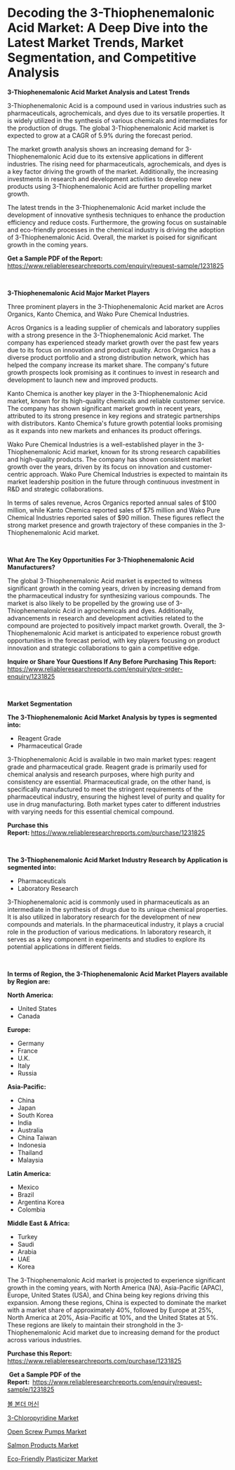 <p><h1>Decoding the 3-Thiophenemalonic Acid Market: A Deep Dive into the Latest Market Trends, Market Segmentation, and Competitive Analysis</h1></p><p><strong>3-Thiophenemalonic Acid Market Analysis and Latest Trends</strong></p>
<p><p>3-Thiophenemalonic Acid is a compound used in various industries such as pharmaceuticals, agrochemicals, and dyes due to its versatile properties. It is widely utilized in the synthesis of various chemicals and intermediates for the production of drugs. The global 3-Thiophenemalonic Acid market is expected to grow at a CAGR of 5.9% during the forecast period.</p><p>The market growth analysis shows an increasing demand for 3-Thiophenemalonic Acid due to its extensive applications in different industries. The rising need for pharmaceuticals, agrochemicals, and dyes is a key factor driving the growth of the market. Additionally, the increasing investments in research and development activities to develop new products using 3-Thiophenemalonic Acid are further propelling market growth.</p><p>The latest trends in the 3-Thiophenemalonic Acid market include the development of innovative synthesis techniques to enhance the production efficiency and reduce costs. Furthermore, the growing focus on sustainable and eco-friendly processes in the chemical industry is driving the adoption of 3-Thiophenemalonic Acid. Overall, the market is poised for significant growth in the coming years.</p></p>
<p><strong>Get a Sample PDF of the Report:&nbsp;</strong> <a href="https://www.reliableresearchreports.com/enquiry/request-sample/1231825">https://www.reliableresearchreports.com/enquiry/request-sample/1231825</a></p>
<p>&nbsp;</p>
<p><strong>3-Thiophenemalonic Acid Major Market Players</strong></p>
<p><p>Three prominent players in the 3-Thiophenemalonic Acid market are Acros Organics, Kanto Chemica, and Wako Pure Chemical Industries.</p><p>Acros Organics is a leading supplier of chemicals and laboratory supplies with a strong presence in the 3-Thiophenemalonic Acid market. The company has experienced steady market growth over the past few years due to its focus on innovation and product quality. Acros Organics has a diverse product portfolio and a strong distribution network, which has helped the company increase its market share. The company's future growth prospects look promising as it continues to invest in research and development to launch new and improved products.</p><p>Kanto Chemica is another key player in the 3-Thiophenemalonic Acid market, known for its high-quality chemicals and reliable customer service. The company has shown significant market growth in recent years, attributed to its strong presence in key regions and strategic partnerships with distributors. Kanto Chemica's future growth potential looks promising as it expands into new markets and enhances its product offerings.</p><p>Wako Pure Chemical Industries is a well-established player in the 3-Thiophenemalonic Acid market, known for its strong research capabilities and high-quality products. The company has shown consistent market growth over the years, driven by its focus on innovation and customer-centric approach. Wako Pure Chemical Industries is expected to maintain its market leadership position in the future through continuous investment in R&D and strategic collaborations.</p><p>In terms of sales revenue, Acros Organics reported annual sales of $100 million, while Kanto Chemica reported sales of $75 million and Wako Pure Chemical Industries reported sales of $90 million. These figures reflect the strong market presence and growth trajectory of these companies in the 3-Thiophenemalonic Acid market.</p></p>
<p>&nbsp;</p>
<p><strong>What Are The Key Opportunities For 3-Thiophenemalonic Acid Manufacturers?</strong></p>
<p><p>The global 3-Thiophenemalonic Acid market is expected to witness significant growth in the coming years, driven by increasing demand from the pharmaceutical industry for synthesizing various compounds. The market is also likely to be propelled by the growing use of 3-Thiophenemalonic Acid in agrochemicals and dyes. Additionally, advancements in research and development activities related to the compound are projected to positively impact market growth. Overall, the 3-Thiophenemalonic Acid market is anticipated to experience robust growth opportunities in the forecast period, with key players focusing on product innovation and strategic collaborations to gain a competitive edge.</p></p>
<p><strong>Inquire or Share Your Questions If Any Before Purchasing This Report:</strong> <a href="https://www.reliableresearchreports.com/enquiry/pre-order-enquiry/1231825">https://www.reliableresearchreports.com/enquiry/pre-order-enquiry/1231825</a></p>
<p>&nbsp;</p>
<p><strong>Market Segmentation</strong></p>
<p><strong>The 3-Thiophenemalonic Acid Market Analysis by types is segmented into:</strong></p>
<p><ul><li>Reagent Grade</li><li>Pharmaceutical Grade</li></ul></p>
<p><p>3-Thiophenemalonic Acid is available in two main market types: reagent grade and pharmaceutical grade. Reagent grade is primarily used for chemical analysis and research purposes, where high purity and consistency are essential. Pharmaceutical grade, on the other hand, is specifically manufactured to meet the stringent requirements of the pharmaceutical industry, ensuring the highest level of purity and quality for use in drug manufacturing. Both market types cater to different industries with varying needs for this essential chemical compound.</p></p>
<p><strong>Purchase this Report:&nbsp;</strong><a href="https://www.reliableresearchreports.com/purchase/1231825">https://www.reliableresearchreports.com/purchase/1231825</a></p>
<p>&nbsp;</p>
<p><strong>The 3-Thiophenemalonic Acid Market Industry Research by Application is segmented into:</strong></p>
<p><ul><li>Pharmaceuticals</li><li>Laboratory Research</li></ul></p>
<p><p>3-Thiophenemalonic acid is commonly used in pharmaceuticals as an intermediate in the synthesis of drugs due to its unique chemical properties. It is also utilized in laboratory research for the development of new compounds and materials. In the pharmaceutical industry, it plays a crucial role in the production of various medications. In laboratory research, it serves as a key component in experiments and studies to explore its potential applications in different fields.</p></p>
<p>&nbsp;</p>
<p><strong>In terms of Region, the 3-Thiophenemalonic Acid Market Players available by Region are:</strong></p>
<p>
    <p> <strong> North America: </strong>
        <ul>
            <li>United States</li>
            <li>Canada</li>
        </ul>
        </p> 
    <p> <strong> Europe: </strong>
        <ul>
            <li>Germany</li>
            <li>France</li>
            <li>U.K.</li>
            <li>Italy</li>
            <li>Russia</li>
        </ul>
        </p> 
    <p> <strong> Asia-Pacific: </strong>
        <ul>
            <li>China</li>
            <li>Japan</li>
            <li>South Korea</li>
            <li>India</li>
            <li>Australia</li>
            <li>China Taiwan</li>
            <li>Indonesia</li>
            <li>Thailand</li>
            <li>Malaysia</li>
        </ul>
        </p> 
    <p> <strong> Latin America: </strong>
        <ul>
            <li>Mexico</li>
            <li>Brazil</li>
            <li>Argentina Korea</li>
            <li>Colombia</li>
        </ul>
        </p> 
    <p> <strong> Middle East & Africa: </strong>
        <ul>
            <li>Turkey</li>
            <li>Saudi</li>
            <li>Arabia</li>
            <li>UAE</li>
            <li>Korea</li>
        </ul>
    </p>
    </p>
<p><p>The 3-Thiophenemalonic Acid market is projected to experience significant growth in the coming years, with North America (NA), Asia-Pacific (APAC), Europe, United States (USA), and China being key regions driving this expansion. Among these regions, China is expected to dominate the market with a market share of approximately 40%, followed by Europe at 25%, North America at 20%, Asia-Pacific at 10%, and the United States at 5%. These regions are likely to maintain their stronghold in the 3-Thiophenemalonic Acid market due to increasing demand for the product across various industries.</p></p>
<p><strong>Purchase this Report: </strong><a href="https://www.reliableresearchreports.com/purchase/1231825">https://www.reliableresearchreports.com/purchase/1231825</a></p>
<p>&nbsp;<strong>Get a Sample PDF of the Report:&nbsp;&nbsp;</strong><a href="https://www.reliableresearchreports.com/enquiry/request-sample/1231825">https://www.reliableresearchreports.com/enquiry/request-sample/1231825</a></p>
<p><strong></strong></p>
<p><p><a href="https://medium.com/@simeonbode1/%EB%B3%BC-%EB%B3%B8%EB%8D%94-%EA%B8%B0%EA%B3%84-%EC%8B%9C%EC%9E%A5-%EB%B3%B4%EA%B3%A0%EC%84%9C%EB%8A%94-%EC%9D%B4-%EC%8B%9C%EC%9E%A5%EC%9D%98-%EC%B5%9C%EC%8B%A0-%ED%8A%B8%EB%A0%8C%EB%93%9C%EC%99%80-%EC%84%B1%EC%9E%A5-%EA%B8%B0%ED%9A%8C%EB%A5%BC-%EB%B3%B4%EC%97%AC%EC%A4%8D%EB%8B%88%EB%8B%A4-4b33db6531d7">볼 본더 머신</a></p><p><a href="https://github.com/bmorecock/Market-Research-Report-List-2/blob/main/3-chloropyridine-market.md">3-Chloropyridine Market</a></p><p><a href="https://natural-crush-b99.notion.site/Open-Screw-Pumps-Market-Research-Report-Provides-Critical-Insights-that-can-help-Shape-Business-Deve-5dd14e1cf1384aadbcce3c8246eec398">Open Screw Pumps Market</a></p><p><a href="https://view.publitas.com/reportprime-1/global-salmon-products-market-size-and-market-trends-insights-and-projections-from-2024-to-2031/">Salmon Products Market</a></p><p><a href="https://github.com/jsmusil/Market-Research-Report-List-2/blob/main/eco-friendly-plasticizer-market.md">Eco-Friendly Plasticizer Market</a></p></p>